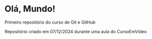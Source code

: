 # Olá, Mundo!
 Primeiro repositório do curso de Git e GitHub

Repositório criado em 07/12/2024 durante uma aula do CursoEmVídeo

